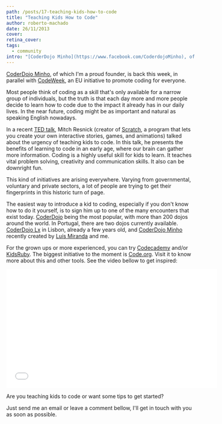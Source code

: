 ```yaml
---
path: /posts/17-teaching-kids-how-to-code
title: "Teaching Kids How to Code"
author: roberto-machado
date: 26/11/2013
cover: 
retina_cover: 
tags:
  - community
intro: "[CoderDojo Minho](https://www.facebook.com/CoderdojoMinho), of which I'm a proud founder, is back this week, in parallel with [CodeWeek](https://codeweek.eu/), an EU initiative to promote coding for everyone."
---
```


[CoderDojo Minho](https://www.facebook.com/CoderdojoMinho), of which I'm a proud founder, is back this week, in parallel with [CodeWeek](https://codeweek.eu/), an EU initiative to promote coding for everyone.

Most people think of coding as a skill that's only available for a narrow group of individuals, but the truth is that each day more and more people decide to learn how to code due to the impact it already has in our daily lives. In the near future, coding might be as important and natural as speaking English nowadays.

In a recent [TED talk](https://www.ted.com/talks/mitch_resnick_let_s_teach_kids_to_code.html), Mitch Resnick (creator of [Scratch](https://scratch.mit.edu/), a program that lets you create your own interactive stories, games, and animations) talked about the urgency of teaching kids to code. 
In this talk, he presents the benefits of learning to code in an early age, where our brain can gather more information.
Coding is a highly useful skill for kids to learn. It teaches vital problem solving, creativity and communication skills. It also can be downright fun. 

This kind of initiatives are arising everywhere.
Varying from governmental, voluntary and private sectors, a lot of people are trying to get their fingerprints in this historic turn of page.

The easiest way to introduce a kid to coding, especially if you don't know how to do it yourself, is to sign him up to one of the many encounters that exist today. [CoderDojo](https://coderdojo.com/#zoom=3&lat=48.9225&lon=-35.15625&layers=00B0T) being the most popular, with more than 200 dojos around the world. In Portugal, there are two dojos currently available. [CoderDojo Lx](https://www.coderdojo-lx.pt/) in Lisbon, already a few years old, and [CoderDojo Minho](https://www.facebook.com/CoderdojoMinho) recently created by [Luís Miranda](https://twitter.com/luispmiranda) and me. 


For the grown ups or more experienced, you can try [Codecademy](https://www.codecademy.com/) and/or [KidsRuby](https://www.kidsruby.com). The biggest initiative to the moment is [Code.org](https://code.org/). Visit it to know more about this and other tools. 
See the video bellow to get inspired:

<iframe width="560" height="315" src="//www.youtube.com/embed/nKIu9yen5nc" frameborder="0" allowfullscreen></iframe>

Are you teaching kids to code or want some tips to get started? 

Just send me an email or leave a comment bellow, I'll get in touch with you as soon as possible.

